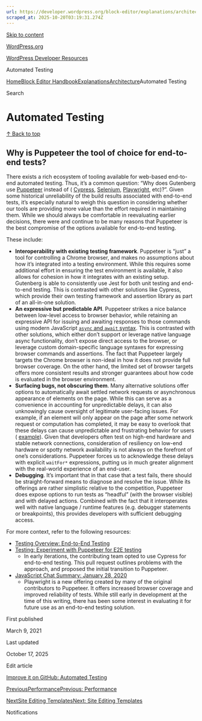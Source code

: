```yaml
---
url: https://developer.wordpress.org/block-editor/explanations/architecture/automated-testing
scraped_at: 2025-10-20T03:19:31.274Z
---
```


[Skip to content](https://developer.wordpress.org/block-editor/explanations/architecture/automated-testing/#wp--skip-link--target)

[WordPress.org](https://wordpress.org/)

[WordPress Developer Resources](https://developer.wordpress.org/)

Automated Testing


[Home](https://developer.wordpress.org/)[Block Editor Handbook](https://developer.wordpress.org/block-editor/)[Explanations](https://developer.wordpress.org/block-editor/explanations/)[Architecture](https://developer.wordpress.org/block-editor/explanations/architecture/)Automated Testing

Search

# Automated Testing

[↑ Back to top](https://developer.wordpress.org/block-editor/explanations/architecture/automated-testing/#wp--skip-link--target)

## Why is Puppeteer the tool of choice for end-to-end tests?

There exists a rich ecosystem of tooling available for web-based end-to-end automated testing. Thus, it’s a common question: “Why does Gutenberg use [Puppeteer](https://developers.google.com/web/tools/puppeteer/) instead of ( [Cypress](https://cypress.io/), [Selenium](https://www.selenium.dev/), [Playwright](https://github.com/microsoft/playwright), etc)?”. Given some historical unreliability of the build results associated with end-to-end tests, it’s especially natural to weigh this question in considering whether our tools are providing more value than the effort required in maintaining them. While we should always be comfortable in reevaluating earlier decisions, there were and continue to be many reasons that Puppeteer is the best compromise of the options available for end-to-end testing.

These include:

- **Interoperability with existing testing framework**. Puppeteer is “just” a tool for controlling a Chrome browser, and makes no assumptions about how it’s integrated into a testing environment. While this requires some additional effort in ensuring the test environment is available, it also allows for cohesion in how it integrates with an existing setup. Gutenberg is able to consistently use Jest for both unit testing and end-to-end testing. This is contrasted with other solutions like Cypress, which provide their own testing framework and assertion library as part of an all-in-one solution.
- **An expressive but predictable API**. Puppeteer strikes a nice balance between low-level access to browser behavior, while retaining an expressive API for issuing and awaiting responses to those commands using modern JavaScript [`async` and `await` syntax](https://developer.mozilla.org/en-US/docs/Learn/JavaScript/Asynchronous/Async_await). This is contrasted with other solutions, which either don’t support or leverage native language async functionality, don’t expose direct access to the browser, or leverage custom domain-specific language syntaxes for expressing browser commands and assertions. The fact that Puppeteer largely targets the Chrome browser is non-ideal in how it does not provide full browser coverage. On the other hand, the limited set of browser targets offers more consistent results and stronger guarantees about how code is evaluated in the browser environment.
- **Surfacing bugs, not obscuring them**. Many alternative solutions offer options to automatically await settled network requests or asynchronous appearance of elements on the page. While this can serve as a convenience in accounting for unpredictable delays, it can also unknowingly cause oversight of legitimate user-facing issues. For example, if an element will only appear on the page after some network request or computation has completed, it may be easy to overlook that these delays can cause unpredictable and frustrating behavior for users ( [example](https://github.com/WordPress/gutenberg/pull/11287)). Given that developers often test on high-end hardware and stable network connections, consideration of resiliency on low-end hardware or spotty network availability is not always on the forefront of one’s considerations. Puppeteer forces us to acknowledge these delays with explicit `waitFor*` expressions, putting us in much greater alignment with the real-world experience of an end-user.
- **Debugging**. It’s important that in that case that a test fails, there should be straight-forward means to diagnose and resolve the issue. While its offerings are rather simplistic relative to the competition, Puppeteer does expose options to run tests as “headful” (with the browser visible) and with delayed actions. Combined with the fact that it interoperates well with native language / runtime features (e.g. debugger statements or breakpoints), this provides developers with sufficient debugging access.

For more context, refer to the following resources:

- [Testing Overview: End-to-End Testing](https://developer.wordpress.org/block-editor/contributors/code/testing-overview/#end-to-end-testing)
- [Testing: Experiment with Puppeteer for E2E testing](https://github.com/WordPress/gutenberg/pull/5618)
  - In early iterations, the contributing team opted to use Cypress for end-to-end testing. This pull request outlines problems with the approach, and proposed the initial transition to Puppeteer.
- [JavaScript Chat Summary: January 28, 2020](https://make.wordpress.org/core/2020/02/04/javascript-chat-summary-january-28-2020/)
  - Playwright is a new offering created by many of the original contributors to Puppeteer. It offers increased browser coverage and improved reliability of tests. While still early in development at the time of this writing, there has been some interest in evaluating it for future use as an end-to-end testing solution.

First published

March 9, 2021

Last updated

October 17, 2025

Edit article

[Improve it on GitHub: Automated Testing](https://github.com/WordPress/gutenberg/edit/trunk/docs/explanations/architecture/automated-testing.md)

[PreviousPerformancePrevious: Performance](https://developer.wordpress.org/block-editor/explanations/architecture/performance/)

[NextSite Editing TemplatesNext: Site Editing Templates](https://developer.wordpress.org/block-editor/explanations/architecture/full-site-editing-templates/)

Notifications